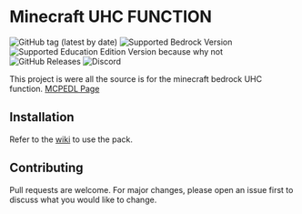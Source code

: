 # Minecraft UHC FUNCTION  
<img alt="GitHub tag (latest by date)" src="https://img.shields.io/github/v/tag/skybird23333/mc-bedrocc-UHC-function"> <img alt="Supported Bedrock Version" src="https://img.shields.io/badge/bedrock-1.14%20or%20above-brightgreen"> <img alt="Supported Education Edition Version because why not" src="https://img.shields.io/badge/education-yes-brightgreen"> <img alt="GitHub Releases" src="https://img.shields.io/github/downloads/skybird23333/mc-bedrocc-UHC-function/latest/total"> <img alt="Discord" src="https://img.shields.io/discord/609752473204293643?label=dead%20chat">

This project is were all the source is for the minecraft bedrock UHC function. [MCPEDL Page](https://mcpedl.com/uhc-function-addon) 

## Installation

Refer to the [wiki](https://github.com/skybird23333/mc-bedrocc-UHC-function/wiki/Installation) to use the pack.

## Contributing

Pull requests are welcome. For major changes, please open an issue first to discuss what you would like to change.
